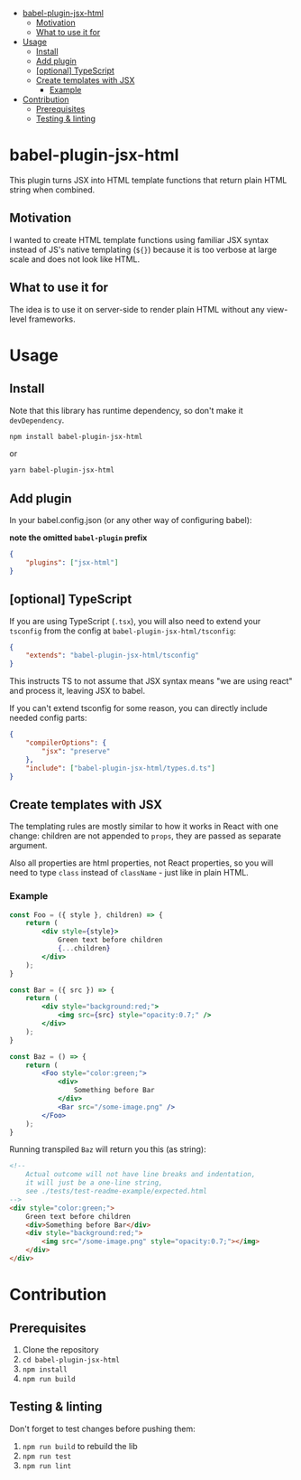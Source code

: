 - [babel-plugin-jsx-html](#babel-plugin-jsx-html)
  - [Motivation](#motivation)
  - [What to use it for](#what-to-use-it-for)
- [Usage](#usage)
  - [Install](#install)
  - [Add plugin](#add-plugin)
  - [\[optional\] TypeScript](#optional-typescript)
  - [Create templates with JSX](#create-templates-with-jsx)
    - [Example](#example)
- [Contribution](#contribution)
  - [Prerequisites](#prerequisites)
  - [Testing \& linting](#testing--linting)

# babel-plugin-jsx-html
This plugin turns JSX into HTML template functions that return plain HTML string
when combined.

## Motivation
I wanted to create HTML template functions using familiar JSX syntax instead of
JS's native templating (`${}`) because it is too verbose at large scale and
does not look like HTML.

## What to use it for
The idea is to use it on server-side to render plain HTML without any view-level
frameworks.

# Usage

## Install
Note that this library has runtime dependency, so don't make it `devDependency`.

```bash
npm install babel-plugin-jsx-html
```
or
```bash
yarn babel-plugin-jsx-html
```

## Add plugin
In your babel.config.json (or any other way of configuring babel):

__note the omitted `babel-plugin` prefix__

```json
{
    "plugins": ["jsx-html"]
}
```

## [optional] TypeScript
If you are using TypeScript (`.tsx`), you will also need to extend your
`tsconfig` from the config at `babel-plugin-jsx-html/tsconfig`:

```json
{
    "extends": "babel-plugin-jsx-html/tsconfig"
}
```
This instructs TS to not assume that JSX syntax means "we are using react" and process it, leaving JSX to babel.

If you can't extend tsconfig for some reason, you can directly include needed
config parts:
```json
{
    "compilerOptions": {
        "jsx": "preserve"
    },
    "include": ["babel-plugin-jsx-html/types.d.ts"]
}
```

## Create templates with JSX
The templating rules are mostly similar to how it works in React
with one change: children are not appended to `props`, they are
passed as separate argument.

Also all properties are html properties, not React properties,
so you will need to type `class` instead of `className` - just like in plain HTML.

### Example
```jsx
const Foo = ({ style }, children) => {
    return (
        <div style={style}>
            Green text before children
            {...children}
        </div>
    );
}

const Bar = ({ src }) => {
    return (
        <div style="background:red;">
            <img src={src} style="opacity:0.7;" />
        </div>
    );
}

const Baz = () => {
    return (
        <Foo style="color:green;">
            <div>
                Something before Bar
            </div>
            <Bar src="/some-image.png" />
        </Foo>
    );
}
```

Running transpiled `Baz` will return you this (as string):
```html
<!-- 
    Actual outcome will not have line breaks and indentation,
    it will just be a one-line string,
    see ./tests/test-readme-example/expected.html
-->
<div style="color:green;">
    Green text before children
    <div>Something before Bar</div>
    <div style="background:red;">
        <img src="/some-image.png" style="opacity:0.7;"></img>
    </div>
</div>
```

# Contribution
## Prerequisites
1. Clone the repository
2. `cd babel-plugin-jsx-html`
3. `npm install`
4. `npm run build`

## Testing & linting
Don't forget to test changes before pushing them:

1. `npm run build` to rebuild the lib
2. `npm run test`
3. `npm run lint`
